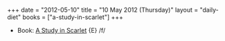 +++
date = "2012-05-10"
title = "10 May 2012 (Thursday)"
layout = "daily-diet"
books = ["a-study-in-scarlet"]
+++

<ul>
<li class="entry Book">Book: <a href="/books/a-study-in-scarlet">A Study in Scarlet</a> {E} /f/</li>
</ul>